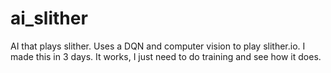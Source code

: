 # ai_slither
AI that plays slither. Uses a DQN and computer vision to play slither.io. I made this in 3 days. It works, I just need to do training and see how it does.
